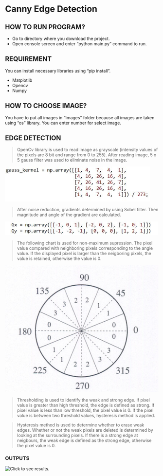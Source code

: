 # Canny Edge Detection
## HOW TO RUN PROGRAM?
- Go to directory where you download the project.
- Open console screen and enter “python main.py” command to run.

## REQUIREMENT
You can install necessary libraries using “pip install”.
- Matplotlib
- Opencv
- Numpy

## HOW TO CHOOSE IMAGE?
You have to put all images in “images” folder because all images are taken using “os” library. You can enter number for select image.

## EDGE DETECTION
>OpenCv library is used to read image as grayscale (intensity values of the pixels are 8 bit and range from 0 to 255). After reading image, 5 x 5 gauss filter was used to eliminate noise in the image.

![Gauss kernel](/output/gauss.JPG)

> After noise reduction, gradients determined by using Sobel filter. Then magnitude and angle of the gradient are calculated.

![Sobel kernel](/output/sobel.JPG)

> The following chart is used for non-maximum supression. The pixel value compared with neighboring pixels corresponding to the angle value. If the displayed pixel is larger than the neigboring pixels, the value is retained, otherwise the value is 0.

![Chart](/output/chart.png)

>Thresholding is used to identify the weak and strong edge. If pixel value is greater than high threshold, the edge is defined as strong. If pixel value is less than low threshold, the pixel value is 0. If the pixel value is between two threshold values, hysteresis method is applied.

> Hysteresis method is used to determine whether to erase weak edges. Whether or not the weak pixels are deleted is determined by looking at the surrounding pixels. If there is a strong edge at neigbours, the weak edge is defined as the strong edge, otherwise the pixel value is 0.

### OUTPUTS ###
![Click to see results.](/images)
